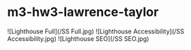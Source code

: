 # m3-hw3-lawrence-taylor
![Lighthouse Full](/SS Full.jpg)
![Lighthouse Accessibility](/SS Accessibility.jpg)
![Lighthouse SEO](/SS SEO.jpg)